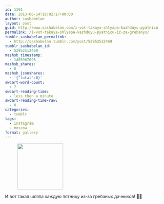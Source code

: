 ```yaml
---
id: 1391
date: 2013-06-14T16:02:17+00:00
author: sashabelan
layout: post
guid: http://www.sashabelan.com/i-vot-takaya-shlyapa-kazhduyu-pyatnicu-iz-za-grebanyx/
permalink: /i-vot-takaya-shlyapa-kazhduyu-pyatnicu-iz-za-grebanyx/
tumblr_sashabelan_permalink:
  - http://sashabelan.tumblr.com/post/52952512469
tumblr_sashabelan_id:
  - 52952512469
mashsb_timestamp:
  - 1465967095
mashsb_shares:
  - 0
mashsb_jsonshares:
  - '{"total":0}'
swcart-word-count:
  - 7
swcart-reading-time:
  - less then a minute
swcart-reading-time-raw:
  - 0
categories:
  - tumblr
tags:
  - instagram
  - moscow
format: gallery
---
```

<div id='gallery-458' class='gallery galleryid-1391 gallery-columns-3 gallery-size-thumbnail'>
  <figure class='gallery-item'> 
  
  <div class='gallery-icon landscape'>
    <a href='http://www.sashabelan.ru/i-vot-takaya-shlyapa-kazhduyu-pyatnicu-iz-za-grebanyx/attachment/1392/'><img width="150" height="150" src="http://www.sashabelan.ru/wp-content/uploads/2013/06/tumblr_moe4jtdsQI1qarj97o1_1280-150x150.jpg" class="attachment-thumbnail size-thumbnail" alt="" srcset="http://www.sashabelan.ru/wp-content/uploads/2013/06/tumblr_moe4jtdsQI1qarj97o1_1280-150x150.jpg 150w, http://www.sashabelan.ru/wp-content/uploads/2013/06/tumblr_moe4jtdsQI1qarj97o1_1280-300x300.jpg 300w, http://www.sashabelan.ru/wp-content/uploads/2013/06/tumblr_moe4jtdsQI1qarj97o1_1280-230x230.jpg 230w, http://www.sashabelan.ru/wp-content/uploads/2013/06/tumblr_moe4jtdsQI1qarj97o1_1280-350x350.jpg 350w, http://www.sashabelan.ru/wp-content/uploads/2013/06/tumblr_moe4jtdsQI1qarj97o1_1280.jpg 612w" sizes="(max-width: 150px) 100vw, 150px" /></a>
  </div></figure>
</div>

И вот такая шляпа каждую пятницу из-за гребаных дачников! &#x1f648;&#x1f47f;